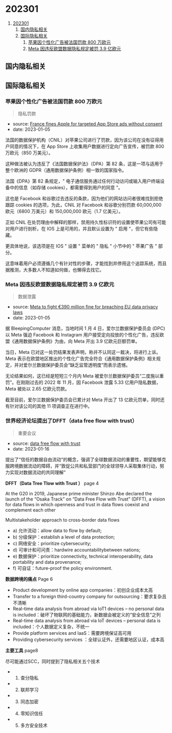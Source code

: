 # 202301

1. [202301](#202301)
    1. [国内隐私相关](#国内隐私相关)
    2. [国际隐私相关](#国际隐私相关)
        1. [苹果因个性化广告被法国罚款 800 万欧元](#苹果因个性化广告被法国罚款-800-万欧元)
        2. [Meta 因违反欧盟数据隐私规定被罚 3.9 亿欧元](#meta-因违反欧盟数据隐私规定被罚-39-亿欧元)
        
## 国内隐私相关

## 国际隐私相关

### 苹果因个性化广告被法国罚款 800 万欧元

> 隐私罚款

- source: [France fines Apple for targeted App Store ads without consent](https://www.bleepingcomputer.com/news/apple/france-fines-apple-for-targeted-app-store-ads-without-consent/)
- date: 2023-01-05

法国的数据保护机构（CNIL）对苹果公司进行了罚款，因为该公司在没有征得用户同意的情况下，在 App Store 上收集用户数据进行定向广告宣传，被罚款 800 万欧元（850 万美元）。

这种做法被认为违反了《法国数据保护法》（DPA）第 82 条，这是一项与适用于整个欧洲的 GDPR（通用数据保护条例）相一致的国家指令。

法国《DPA》第 82 条规定，" 电子通信服务通过任何行动访问或输入用户终端设备中的信息（如存储 cookies），都需要得到用户的同意 "。

这也是 Facebook 和谷歌过去违反的条款，因为他们的网站访问者很难找到拒绝跟踪 cookies 的选项，为此，CNIL 对 Facebook 和谷歌分别罚款 60,000,000 欧元（6800 万美元）和 150,000,000 欧元（1.7 亿美元）。

正如 CNIL 在处罚理由中解释的那样，禁用持久性标识符的设置使苹果公司有可能对用户进行剖析，在 IOS 上是可用的，并且默认设置为 " 启用 "，但它有些隐藏。

更具体地说，该选项是在 IOS " 设置 " 菜单的 " 隐私 " 小节中的 " 苹果广告 " 部分。

这意味着用户必须遵循几个有针对性的步骤，才能找到并停用这个追踪系统，而且据推测，大多数人不知道如何做，也懒得去找它。

### Meta 因违反欧盟数据隐私规定被罚 3.9 亿欧元

> 数据泄露

- source: [Meta to fight €390 million fine for breaching EU data privacy laws](https://www.bleepingcomputer.com/news/security/meta-to-fight-390-million-fine-for-breaching-eu-data-privacy-laws/)
- date: 2023-01-05

据 BleepingComputer 消息，当地时间 1 月 4 日，爱尔兰数据保护委员会 (DPC) 以 Meta 强迫 Facebook 和 Instagram 用户接受定向投放的个性化广告，违反欧盟《通用数据保护条例》为由，向 Meta 开出 3.9 亿欧元巨额罚单。

当日，Meta 已对这一处罚结果发表声明，称并不认同这一裁决，将进行上诉。Meta 表示在欧盟地区推出的个性化广告完全符合《通用数据保护条例》相关规定，并对爱尔兰数据保护委员会“缺乏监管透明度”而表示遗憾。

无论结果如何，这已经是短短三个月内 Meta 被爱尔兰数据保护委员“二度施以重罚”。在刚刚过去的 2022 年 11 月，因 Facebook 泄露 5.33 亿用户隐私数据，Meta 被处以 2.65 亿欧元罚款。

截至目前，爱尔兰数据保护委员会已累计对 Meta 开出了 13 亿欧元罚单，同时还有针对该公司的其他 11 项调查正在进行中。


### 世界经济论坛提出了DFFT（data free flow with trust）

> 重要会议

- source: [data free flow with trust](https://cn.weforum.org/whitepapers/data-free-flow-with-trust-overcoming-barriers-to-cross-border-data-flows)
- date: 2023-01-16

提出了“信任的数据自由流动”的概念，强调了全球数据流动的重要性，期望能够克服跨境数据流动的障碍，并“敦促公共和私营部门的全球领导人采取集体行动，努力实现对数据流动的共同理解”


**DFFT（Data Tree Tlow with Trust ）** page 4

At the G20 in 2019, Japanese prime minister Shinzo Abe declared the launch of the “Osaka Track” on “Data Free Flow with Trust” (DFFT), a vision for data flows in which openness and trust in data flows coexist and complement each other

Multistakeholder approach to cross-border data flows
- a) 允许流动：allow data to flow by default; 
- b) 分级保护：establish a level of data protection; 
- c) 网络安全：prioritize cybersecurity; 
- d) 可审计和可问责：hardwire accountabilitybetween nations; 
- e) 数据保护：prioritize connectivity, technical interoperability, data portability and data provenance;
- f) 可自证：future-proof the policy environment.


**数据跨境的痛点** Page 6
- Product development by online app companies：初创企业成本太高
- Transfer to a foreign third-country company for outsourcing：要求复杂且不清晰
- Real-time data analysis from abroad via IoT1 devices – no personal data is included：破坏了物联网的基础能力，新数据会被定义的“安全信息”之列
- Real-time data analysis from abroad via IoT devices – personal data is included：个人数据定义复杂，不统一
- Provide platform services and IaaS：需要跨境保证高可用
- Providing cybersecurity services ：全球认证外，还需要地区认证，成本高

**主要工具** page8

尽可能通过SCC，同时提到了隐私相关五个技术
- 1. 查分隐私
- 2. 联邦学习
- 3. 同态加密
- 4. 零知识信任
- 5. 多方安全技术